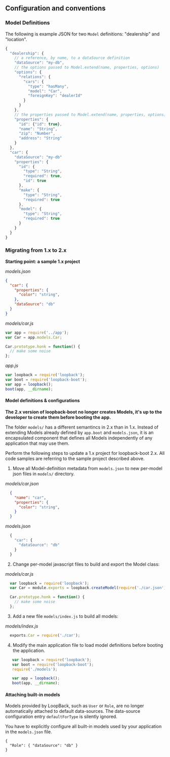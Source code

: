 ## Configuration and conventions

### Model Definitions

The following is example JSON for two `Model` definitions:
"dealership" and "location".

```js
{
  "dealership": {
    // a reference, by name, to a dataSource definition
    "dataSource": "my-db",
    // the options passed to Model.extend(name, properties, options)
    "options": {
      "relations": {
        "cars": {
          "type": "hasMany",
          "model": "Car",
          "foreignKey": "dealerId"
        }
      }
    },
    // the properties passed to Model.extend(name, properties, options)
    "properties": {
      "id": {"id": true},
      "name": "String",
      "zip": "Number",
      "address": "String"
    }
  },
  "car": {
    "dataSource": "my-db"
    "properties": {
      "id": {
        "type": "String",
        "required": true,
        "id": true
      },
      "make": {
        "type": "String",
        "required": true
      },
      "model": {
        "type": "String",
        "required": true
      }
    }
  }
}
```

### Migrating from 1.x to 2.x

**Starting point: a sample 1.x project**

*models.json*

```json
{
  "car": {
    "properties": {
      "color": "string",
    },
    "dataSource": "db"
  }
}
```

*models/car.js*

```js
var app = require('../app');
var Car = app.models.Car;

Car.prototype.honk = function() {
  // make some noise
};
```

*app.js*
```js
var loopback = require('loopback');
var boot = require('loopback-boot');
var app = loopback();
boot(app, __dirname);
```

#### Model definitions &amp; configurations

**The 2.x version of loopback-boot no longer creates Models, it's up to the
developer to create them before booting the app.**

The folder `models/` has a different semantincs in 2.x than in 1.x. Instead
of extending Models already defined by `app.boot` and `models.json`,
it is an encapsulated component that defines all Models independently of
any application that may use them.

Perform the following steps to update a 1.x project for loopback-boot 2.x.
All code samples are referring to the sample project described above.

 1. Move all Model-definition metadata from `models.json`
 to new per-model json files in `models/` directory.

  *models/car.json*

  ```json
    {
      "name": "car",
      "properties": {
        "color": "string",
      }
    }
  ```

  *models.json*

  ```js
    {
      "car": {
        "dataSource": "db"
      }
    }
  ```

 2. Change per-model javascript files to build and export the Model class:

  *models/car.js*

  ```js
    var loopback = require('loopback');
    var Car = module.exports = loopback.createModel(require('./car.json'));

    Car.prototype.honk = function() {
      // make some noise
    };
  ```

 3. Add a new file `models/index.js` to build all models:

 *models/index.js*

 ```js
   exports.Car = require('./car');
 ```

 4. Modify the main application file to load model definitions before booting
 the application.

 ```js
    var loopback = require('loopback');
    var boot = require('loopback-boot');
    require('./models');

    var app = loopback();
    boot(app, __dirname);
  ```

#### Attaching built-in models

Models provided by LoopBack, such as `User` or `Role`, are no longer
automatically attached to default data-sources. The data-source configuration
entry `defaultForType` is silently ignored.

You have to explicitly configure all built-in models used by your application
in the `models.json` file.

```
{
  "Role": { "dataSource": "db" }
}
```
